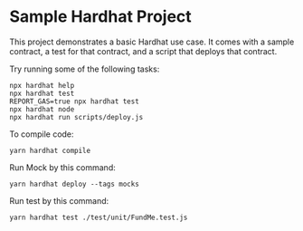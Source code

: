 # Sample Hardhat Project

This project demonstrates a basic Hardhat use case. It comes with a sample contract, a test for that contract, and a script that deploys that contract.

Try running some of the following tasks:

```shell
npx hardhat help
npx hardhat test
REPORT_GAS=true npx hardhat test
npx hardhat node
npx hardhat run scripts/deploy.js
```

To compile code:

```
yarn hardhat compile
```

Run Mock by this command:

```
yarn hardhat deploy --tags mocks
```

Run test by this command:

```
yarn hardhat test ./test/unit/FundMe.test.js
```
